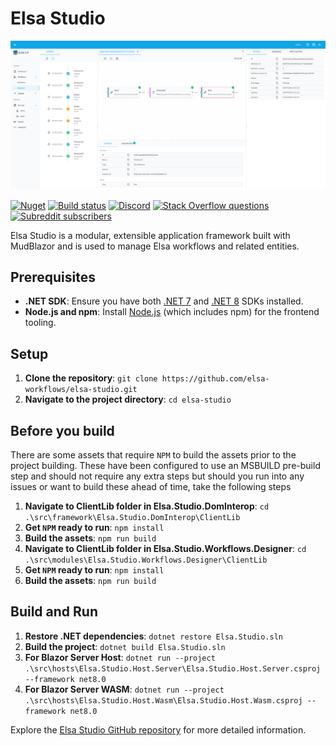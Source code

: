 # Elsa Studio

<a href="./artwork/screenshot-1.png" target="_blank">
  <p align="center">
    <img src="./artwork/screenshot-1.png" alt="Elsa Studio workflow designer">
  </p>
</a>

[![Nuget](https://img.shields.io/nuget/v/elsa)](https://www.nuget.org/packages/Elsa.Studio.Shell/)
[![Build status](https://github.com/elsa-workflows/elsa-studio/actions/workflows/packages.yml/badge.svg?branch=main)](https://github.com/elsa-workflows/elsa-studio/actions/workflows/packages.yml)
[![Discord](https://img.shields.io/discord/814605913783795763?label=chat&logo=discord)](https://discord.gg/hhChk5H472)
[![Stack Overflow questions](https://img.shields.io/badge/stackoverflow-elsa_workflows-orange.svg)]( http://stackoverflow.com/questions/tagged/elsa-workflows )
[![Subreddit subscribers](https://img.shields.io/reddit/subreddit-subscribers/elsaworkflows?style=social)](https://www.reddit.com/r/elsaworkflows/)

Elsa Studio is a modular, extensible application framework built with MudBlazor and is used to manage Elsa workflows and related entities.

## Prerequisites

- **.NET SDK**: Ensure you have both [.NET 7](https://dotnet.microsoft.com/download/dotnet/7.0) and [.NET 8](https://dotnet.microsoft.com/download/dotnet/8.0) SDKs installed.
- **Node.js and npm**: Install [Node.js](https://nodejs.org/) (which includes npm) for the frontend tooling.

## Setup

1. **Clone the repository**: `git clone https://github.com/elsa-workflows/elsa-studio.git`
2. **Navigate to the project directory**: `cd elsa-studio`
   
## Before you build

There are some assets that require `NPM` to build the assets prior to the project building. These have been configured to use an MSBUILD pre-build step and should not require any extra
steps but should you run into any issues or want to build these ahead of time, take the following steps

1. **Navigate to ClientLib folder in Elsa.Studio.DomInterop**: `cd .\src\framework\Elsa.Studio.DomInterop\ClientLib`
1. **Get `NPM` ready to run**: `npm install`
1. **Build the assets**: `npm run build`
1. **Navigate to ClientLib folder in Elsa.Studio.Workflows.Designer**: `cd .\src\modules\Elsa.Studio.Workflows.Designer\ClientLib`
1. **Get `NPM` ready to run**: `npm install`
1. **Build the assets**: `npm run build`

## Build and Run

1. **Restore .NET dependencies**: `dotnet restore Elsa.Studio.sln`
1. **Build the project**: `dotnet build Elsa.Studio.sln`
1. **For Blazor Server Host**: `dotnet run --project .\src\hosts\Elsa.Studio.Host.Server\Elsa.Studio.Host.Server.csproj --framework net8.0`
1. **For Blazor Server WASM**: `dotnet run --project .\src\hosts\Elsa.Studio.Host.Wasm\Elsa.Studio.Host.Wasm.csproj --framework net8.0`

Explore the [Elsa Studio GitHub repository](https://github.com/elsa-workflows/elsa-studio) for more detailed information.


